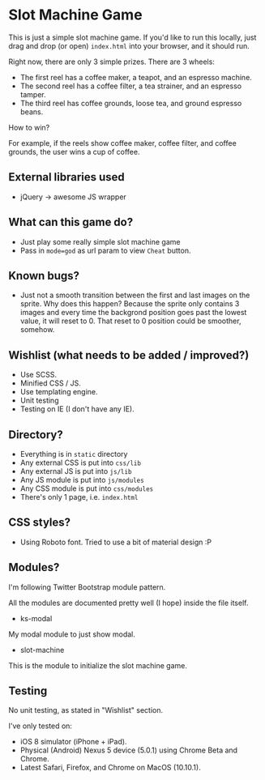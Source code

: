 Slot Machine Game
===

This is just a simple slot machine game. If you'd like to run this locally, just drag and drop (or open) `index.html` into your browser, and it should run.

Right now, there are only 3 simple prizes. There are 3 wheels:
* The first reel has a coffee maker, a teapot, and an espresso machine.
* The second reel has a coffee filter, a tea strainer, and an espresso tamper.
* The third reel has coffee grounds, loose tea, and ground espresso beans.

How to win?

For example, if the reels show coffee maker, coffee filter, and coffee grounds, the user wins a cup of coffee.

External libraries used
---
* jQuery -> awesome JS wrapper

What can this game do?
---
* Just play some really simple slot machine game
* Pass in `mode=god` as url param to view `Cheat` button.

Known bugs?
---
* Just not a smooth transition between the first and last images on the sprite. Why does this happen?
Because the sprite only contains 3 images and every time the backgrond position goes past the lowest value, it will reset to 0.
That reset to 0 position could be smoother, somehow.

Wishlist (what needs to be added / improved?)
---
* Use SCSS.
* Minified CSS / JS.
* Use templating engine.
* Unit testing
* Testing on IE (I don't have any IE).

Directory?
---
* Everything is in `static` directory
* Any external CSS is put into `css/lib`
* Any external JS is put into `js/lib`
* Any JS module is put into `js/modules`
* Any CSS module is put into `css/modules`
* There's only 1 page, i.e. `index.html`

CSS styles?
---
* Using Roboto font. Tried to use a bit of material design :P

Modules?
---
I'm following Twitter Bootstrap module pattern.

All the modules are documented pretty well (I hope) inside the file itself.
* ks-modal

My modal module to just show modal.

* slot-machine

This is the module to initialize the slot machine game.

Testing
---
No unit testing, as stated in "Wishlist" section.

I've only tested on:
* iOS 8 simulator (iPhone + iPad).
* Physical (Android) Nexus 5 device (5.0.1) using Chrome Beta and Chrome.
* Latest Safari, Firefox, and Chrome on MacOS (10.10.1).

